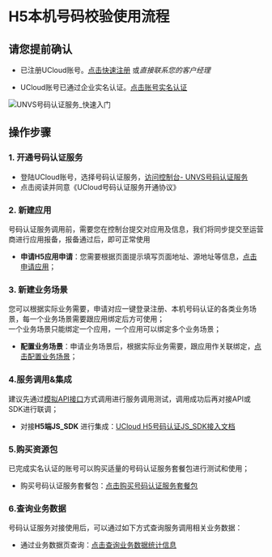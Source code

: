 # H5本机号码校验使用流程


## 请您提前确认

- 已注册UCloud账号。[点击快速注册](https://passport.ucloud.cn/#register) 或*直接联系您的客户经理*    

- UCloud账号已通过企业实名认证。[点击账号实名认证](https://console.ucloud.cn/uaccount/authentication)

![UNVS号码认证服务_快速入门](../unvs/images/guide/UNVS号码认证服务_快速入门指南V1.0.png)


## 操作步骤    

### **1. 开通号码认证服务**

- 登陆UCloud账号，选择号码认证服务，[访问控制台- UNVS号码认证服务](https://console.ucloud.cn/unvs) 
- 点击阅读并同意《UCloud号码认证服务开通协议》


### **2. 新建应用**

号码认证服务调用前，需要您在控制台提交对应用及信息，我们将同步提交至运营商进行应用报备，报备通过后，即可正常使用
- **申请H5应用申请**：您需要根据页面提示填写页面地址、源地址等信息，[点击申请应用](https://console.ucloud.cn/unvs/application)；



### **3. 新建业务场景**
您可以根据实际业务需要，申请对应一键登录注册、本机号码认证的各类业务场景，每一个业务场景需要跟应用绑定后方可使用；   
一个业务场景只能绑定一个应用，一个应用可以绑定多个业务场景；
- **配置业务场景**：申请业务场景后，根据实际业务需要，跟应用作关联绑定，[点击配置业务场景](https://console.ucloud.cn/unvs)；



### **4.服务调用&集成**

建议先通过[模拟API接口](https://docs.ucloud.cn/api/unvs-api/index)方式调用进行服务调用测试，调用成功后再对接API或SDK进行联调；
- 对接**H5端JS_SDK** 进行集成：[UCloud H5号码认证JS_SDK接入文档 ](https://github.com/ucloud/unvs-h5-sdk)

### **5.购买资源包**

已完成实名认证的账号可以购买适量的号码认证服务套餐包进行测试和使用；
- 购买号码认证服务套餐包：[点击购买号码认证服务套餐包](https://console.ucloud.cn/unvs/buy) 


### **6.查询业务数据**

号码认证服务对接使用后，可以通过如下方式查询服务调用相关业务数据：
- 通过业务数据页查询：[点击查询业务数据统计信息](https://console.ucloud.cn/unvs/application) 


